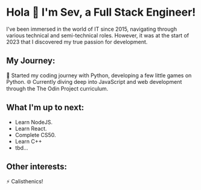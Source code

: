 # Hola 👋 I'm Sev, a Full Stack Engineer!

I've been immersed in the world of IT since 2015, navigating through various technical and semi-technical roles. However, it was at the start of 2023 that I discovered my true passion for development.

## My Journey:
🐍 Started my coding journey with Python, developing a few little games on Python.
🌐 Currently diving deep into JavaScript and web development through the The Odin Project curriculum.

## What I'm up to next:
- Learn NodeJS.
- Learn React.
- Complete CS50.
- Learn C++
- tbd...

## Other interests:
⚡ Calisthenics!
